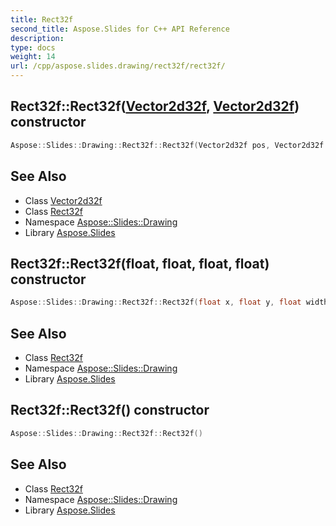 ```yaml
---
title: Rect32f
second_title: Aspose.Slides for C++ API Reference
description: 
type: docs
weight: 14
url: /cpp/aspose.slides.drawing/rect32f/rect32f/
---
```

## Rect32f::Rect32f([Vector2d32f](../../vector2d32f/), [Vector2d32f](../../vector2d32f/)) constructor




```cpp
Aspose::Slides::Drawing::Rect32f::Rect32f(Vector2d32f pos, Vector2d32f size)
```

## See Also

* Class [Vector2d32f](../../vector2d32f/)
* Class [Rect32f](../)
* Namespace [Aspose::Slides::Drawing](../../)
* Library [Aspose.Slides](../../../)
## Rect32f::Rect32f(**float**, **float**, **float**, **float**) constructor




```cpp
Aspose::Slides::Drawing::Rect32f::Rect32f(float x, float y, float width, float height)
```

## See Also

* Class [Rect32f](../)
* Namespace [Aspose::Slides::Drawing](../../)
* Library [Aspose.Slides](../../../)
## Rect32f::Rect32f() constructor




```cpp
Aspose::Slides::Drawing::Rect32f::Rect32f()
```

## See Also

* Class [Rect32f](../)
* Namespace [Aspose::Slides::Drawing](../../)
* Library [Aspose.Slides](../../../)
